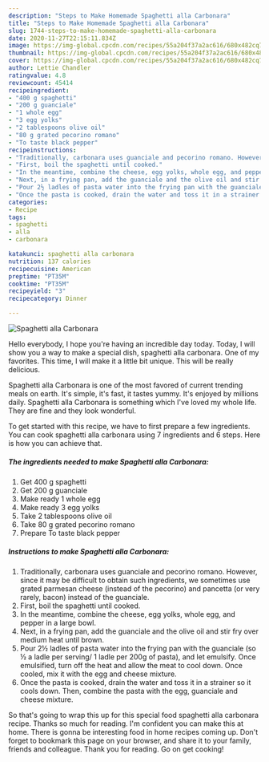 ```yaml
---
description: "Steps to Make Homemade Spaghetti alla Carbonara"
title: "Steps to Make Homemade Spaghetti alla Carbonara"
slug: 1744-steps-to-make-homemade-spaghetti-alla-carbonara
date: 2020-11-27T22:15:11.834Z
image: https://img-global.cpcdn.com/recipes/55a204f37a2ac616/680x482cq70/spaghetti-alla-carbonara-recipe-main-photo.jpg
thumbnail: https://img-global.cpcdn.com/recipes/55a204f37a2ac616/680x482cq70/spaghetti-alla-carbonara-recipe-main-photo.jpg
cover: https://img-global.cpcdn.com/recipes/55a204f37a2ac616/680x482cq70/spaghetti-alla-carbonara-recipe-main-photo.jpg
author: Lettie Chandler
ratingvalue: 4.8
reviewcount: 45414
recipeingredient:
- "400 g spaghetti"
- "200 g guanciale"
- "1 whole egg"
- "3 egg yolks"
- "2 tablespoons olive oil"
- "80 g grated pecorino romano"
- "To taste black pepper"
recipeinstructions:
- "Traditionally, carbonara uses guanciale and pecorino romano. However, since it may be difficult to obtain such ingredients, we sometimes use grated parmesan cheese (instead of the pecorino) and pancetta (or very rarely, bacon) instead of the guanciale."
- "First, boil the spaghetti until cooked."
- "In the meantime, combine the cheese, egg yolks, whole egg, and pepper in a large bowl."
- "Next, in a frying pan, add the guanciale and the olive oil and stir fry over medium heat until brown."
- "Pour 2½ ladles of pasta water into the frying pan with the guanciale (so ½ a ladle per serving/ 1 ladle per 200g of pasta), and let emulsify. Once emulsified, turn off the heat and allow the meat to cool down. Once cooled, mix it with the egg and cheese mixture."
- "Once the pasta is cooked, drain the water and toss it in a strainer so it cools down. Then, combine the pasta with the egg, guanciale and cheese mixture."
categories:
- Recipe
tags:
- spaghetti
- alla
- carbonara

katakunci: spaghetti alla carbonara 
nutrition: 137 calories
recipecuisine: American
preptime: "PT35M"
cooktime: "PT35M"
recipeyield: "3"
recipecategory: Dinner

---
```



![Spaghetti alla Carbonara](https://img-global.cpcdn.com/recipes/55a204f37a2ac616/680x482cq70/spaghetti-alla-carbonara-recipe-main-photo.jpg)

Hello everybody, I hope you're having an incredible day today. Today, I will show you a way to make a special dish, spaghetti alla carbonara. One of my favorites. This time, I will make it a little bit unique. This will be really delicious.

Spaghetti alla Carbonara is one of the most favored of current trending meals on earth. It's simple, it's fast, it tastes yummy. It's enjoyed by millions daily. Spaghetti alla Carbonara is something which I've loved my whole life. They are fine and they look wonderful.




To get started with this recipe, we have to first prepare a few ingredients. You can cook spaghetti alla carbonara using 7 ingredients and 6 steps. Here is how you can achieve that.

<!--inarticleads1-->

##### The ingredients needed to make Spaghetti alla Carbonara:

1. Get 400 g spaghetti
1. Get 200 g guanciale
1. Make ready 1 whole egg
1. Make ready 3 egg yolks
1. Take 2 tablespoons olive oil
1. Take 80 g grated pecorino romano
1. Prepare To taste black pepper




<!--inarticleads2-->

##### Instructions to make Spaghetti alla Carbonara:

1. Traditionally, carbonara uses guanciale and pecorino romano. However, since it may be difficult to obtain such ingredients, we sometimes use grated parmesan cheese (instead of the pecorino) and pancetta (or very rarely, bacon) instead of the guanciale.
1. First, boil the spaghetti until cooked.
1. In the meantime, combine the cheese, egg yolks, whole egg, and pepper in a large bowl.
1. Next, in a frying pan, add the guanciale and the olive oil and stir fry over medium heat until brown.
1. Pour 2½ ladles of pasta water into the frying pan with the guanciale (so ½ a ladle per serving/ 1 ladle per 200g of pasta), and let emulsify. Once emulsified, turn off the heat and allow the meat to cool down. Once cooled, mix it with the egg and cheese mixture.
1. Once the pasta is cooked, drain the water and toss it in a strainer so it cools down. Then, combine the pasta with the egg, guanciale and cheese mixture.




So that's going to wrap this up for this special food spaghetti alla carbonara recipe. Thanks so much for reading. I'm confident you can make this at home. There is gonna be interesting food in home recipes coming up. Don't forget to bookmark this page on your browser, and share it to your family, friends and colleague. Thank you for reading. Go on get cooking!
